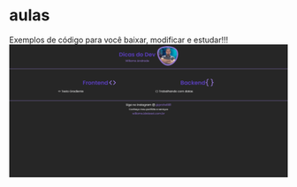 # aulas
Exemplos de código para você baixar, modificar e estudar!!! 
<br>
<img src="assets/img/site.png">
